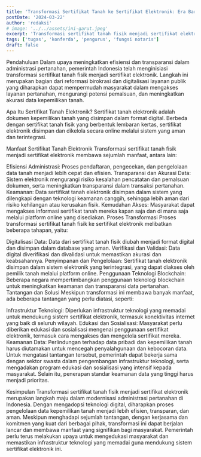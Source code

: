 ```yaml
---
title: 'Transformasi Sertifikat Tanah ke Sertifikat Elektronik: Era Baru dalam Administrasi Pertanahan'
postDate: '2024-03-22'
author: 'redaksi'
# image: '../../assets/ini-garut.jpeg'
excerpt: 'Transformasi sertifikat tanah fisik menjadi sertifikat elektronik merupakan langkah maju dalam modernisasi administrasi pertanahan di Indonesia. Dengan mengadopsi teknologi digital, diharapkan proses pengelolaan data kepemilikan tanah menjadi lebih efisien, transparan, dan aman.'
tags: ['tugas', 'konferda', 'pengurus', 'fungsi notaris']
draft: false
---
```


Pendahuluan
Dalam upaya meningkatkan efisiensi dan transparansi dalam administrasi pertanahan, pemerintah Indonesia telah menginisiasi transformasi sertifikat tanah fisik menjadi sertifikat elektronik. Langkah ini merupakan bagian dari reformasi birokrasi dan digitalisasi layanan publik yang diharapkan dapat mempermudah masyarakat dalam mengakses layanan pertanahan, mengurangi potensi pemalsuan, dan meningkatkan akurasi data kepemilikan tanah.

Apa Itu Sertifikat Tanah Elektronik?
Sertifikat tanah elektronik adalah dokumen kepemilikan tanah yang disimpan dalam format digital. Berbeda dengan sertifikat tanah fisik yang berbentuk lembaran kertas, sertifikat elektronik disimpan dan dikelola secara online melalui sistem yang aman dan terintegrasi.

Manfaat Sertifikat Tanah Elektronik
Transformasi sertifikat tanah fisik menjadi sertifikat elektronik membawa sejumlah manfaat, antara lain:

Efisiensi Administrasi: Proses pendaftaran, pengecekan, dan pengelolaan data tanah menjadi lebih cepat dan efisien.
Transparansi dan Akurasi Data: Sistem elektronik mengurangi risiko kesalahan pencatatan dan pemalsuan dokumen, serta meningkatkan transparansi dalam transaksi pertanahan.
Keamanan: Data sertifikat tanah elektronik disimpan dalam sistem yang dilengkapi dengan teknologi keamanan canggih, sehingga lebih aman dari risiko kehilangan atau kerusakan fisik.
Kemudahan Akses: Masyarakat dapat mengakses informasi sertifikat tanah mereka kapan saja dan di mana saja melalui platform online yang disediakan.
Proses Transformasi
Proses transformasi sertifikat tanah fisik ke sertifikat elektronik melibatkan beberapa tahapan, yaitu:

Digitalisasi Data: Data dari sertifikat tanah fisik diubah menjadi format digital dan disimpan dalam database yang aman.
Verifikasi dan Validasi: Data digital diverifikasi dan divalidasi untuk memastikan akurasi dan keabsahannya.
Penyimpanan dan Pengelolaan: Sertifikat tanah elektronik disimpan dalam sistem elektronik yang terintegrasi, yang dapat diakses oleh pemilik tanah melalui platform online.
Penggunaan Teknologi Blockchain: Beberapa negara mempertimbangkan penggunaan teknologi blockchain untuk meningkatkan keamanan dan transparansi data pertanahan.
Tantangan dan Solusi
Meskipun transformasi ini membawa banyak manfaat, ada beberapa tantangan yang perlu diatasi, seperti:

Infrastruktur Teknologi: Diperlukan infrastruktur teknologi yang memadai untuk mendukung sistem sertifikat elektronik, termasuk konektivitas internet yang baik di seluruh wilayah.
Edukasi dan Sosialisasi: Masyarakat perlu diberikan edukasi dan sosialisasi mengenai penggunaan sertifikat elektronik, termasuk cara mengakses dan mengelola sertifikat mereka.
Keamanan Data: Perlindungan terhadap data pribadi dan kepemilikan tanah harus diutamakan untuk mencegah penyalahgunaan dan kebocoran data.
Untuk mengatasi tantangan tersebut, pemerintah dapat bekerja sama dengan sektor swasta dalam pengembangan infrastruktur teknologi, serta mengadakan program edukasi dan sosialisasi yang intensif kepada masyarakat. Selain itu, penerapan standar keamanan data yang tinggi harus menjadi prioritas.

Kesimpulan
Transformasi sertifikat tanah fisik menjadi sertifikat elektronik merupakan langkah maju dalam modernisasi administrasi pertanahan di Indonesia. Dengan mengadopsi teknologi digital, diharapkan proses pengelolaan data kepemilikan tanah menjadi lebih efisien, transparan, dan aman. Meskipun menghadapi sejumlah tantangan, dengan kerjasama dan komitmen yang kuat dari berbagai pihak, transformasi ini dapat berjalan lancar dan membawa manfaat yang signifikan bagi masyarakat. Pemerintah perlu terus melakukan upaya untuk mengedukasi masyarakat dan memastikan infrastruktur teknologi yang memadai guna mendukung sistem sertifikat elektronik ini.